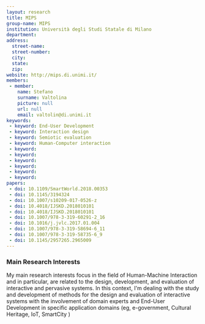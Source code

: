 ```yaml
---
layout: research
title: MIPS
group-name: MIPS
institution: Università degli Studi Statale di Milano
department: 
address: 
  street-name: 
  street-number: 
  city: 
  state: 
  zip: 
website: http://mips.di.unimi.it/
members: 
 - member: 
    name: Stefano
    surname: Valtolina
    picture: null
    url: null
    email: valtolin@di.unimi.it
keywords: 
 - keyword: End-User Development
 - keyword: Interaction design
 - keyword: Semiotic evaluation
 - keyword: Human-Computer interaction
 - keyword: 
 - keyword: 
 - keyword: 
 - keyword: 
 - keyword: 
 - keyword: 
papers: 
 - doi: 10.1109/SmartWorld.2018.00353
 - doi: 10.1145/3194324
 - doi: 10.1007/s10209-017-0526-z
 - doi: 10.4018/IJSKD.2018010101
 - doi: 10.4018/IJSKD.2018010101
 - doi: 10.1007/978-3-319-60291-2_16 
 - doi: 10.1016/j.jvlc.2017.01.004
 - doi: 10.1007/978-3-319-58694-6_11
 - doi: 10.1007/978-3-319-58735-6_9
 - doi: 10.1145/2957265.2965009
---
```



### Main Research Interests
My main research interests focus in the field of Human-Machine Interaction and in particular, are related to the design, development, and evaluation of interactive and pervasive systems.
In this context, I'm dealing with the study and development of methods for the design and evaluation of interactive systems with the involvement of domain experts and End-User Development in specific application domains (eg, e-government, Cultural Heritage, IoT, SmartCity )